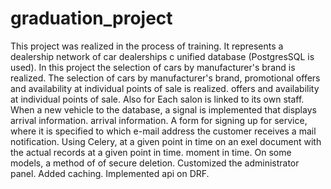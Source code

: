 # graduation_project

This project was realized in the process of training. It represents a dealership network of car dealerships c
unified database (PostgresSQL is used). In this project the selection of cars by manufacturer's brand is realized.
The selection of cars by manufacturer's brand, promotional offers and availability at individual points of sale is realized.
offers and availability at individual points of sale. Also for
Each salon is linked to its own staff. When a new
vehicle to the database, a signal is implemented that displays arrival information.
arrival information. A form for signing up for
service, where it is specified to which e-mail address the customer receives a
mail notification. Using Celery, at a given point in time on an
exel document with the actual records at a given point in time.
moment in time. On some models, a method of
of secure deletion. Customized the administrator panel. Added
caching. Implemented api on DRF.
